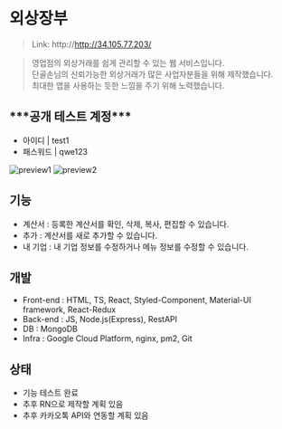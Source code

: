 <h1>외상장부</h1>

> Link: http://http://34.105.77.203/ <br/>

> 영업점의 외상거래를 쉽게 관리할 수 있는 웹 서비스입니다. <br/>
> 단골손님의 신뢰가능한 외상거래가 많은 사업자분들을 위해 제작했습니다. <br/>
> 최대한 앱을 사용하는 듯한 느낌을 주기 위해 노력했습니다.

<h2>***공개 테스트 계정***</h2>

* 아이디 | test1
* 패스워드 | qwe123

<img src="https://user-images.githubusercontent.com/60354103/84779096-ee324200-b01e-11ea-9bbb-c17ff30c6dee.png" alt="preview1">
<img src="https://user-images.githubusercontent.com/60354103/84779116-f5595000-b01e-11ea-9b60-058c145c34d9.png" alt="preview2">

<h2> 기능 </h2>

* 계산서 : 등록한 계산서를 확인, 삭제, 복사, 편집할 수 있습니다.
* 추가 : 계산서를 새로 추가할 수 있습니다.
* 내 기업 : 내 기업 정보를 수정하거나 메뉴 정보를 수정할 수 있습니다.

<h2> 개발 </h2>

* Front-end : HTML, TS, React, Styled-Component, Material-UI framework, React-Redux
* Back-end : JS, Node.js(Express), RestAPI
* DB : MongoDB
* Infra : Google Cloud Platform, nginx, pm2, Git

<h2> 상태 </h2>

* 기능 테스트 완료
* 추후 RN으로 제작할 계획 있음
* 추후 카카오톡 API와 연동할 계획 있음


